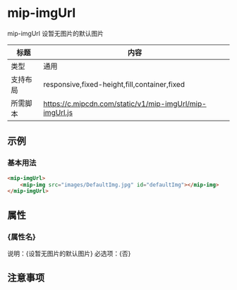 # mip-imgUrl

mip-imgUrl 设暂无图片的默认图片

标题|内容
----|----
类型|通用
支持布局|responsive,fixed-height,fill,container,fixed
所需脚本|https://c.mipcdn.com/static/v1/mip-imgUrl/mip-imgUrl.js

## 示例

### 基本用法
```html
<mip-imgUrl>
	<mip-img src="images/DefaultImg.jpg" id="defaultImg"></mip-img>
</mip-imgUrl>
```

## 属性

### {属性名}

说明：{设暂无图片的默认图片}
必选项：{否}


## 注意事项

